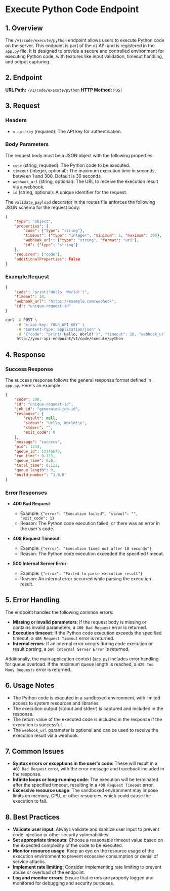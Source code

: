 # Execute Python Code Endpoint

## 1. Overview

The `/v1/code/execute/python` endpoint allows users to execute Python code on the server. This endpoint is part of the `v1` API and is registered in the `app.py` file. It is designed to provide a secure and controlled environment for executing Python code, with features like input validation, timeout handling, and output capturing.

## 2. Endpoint

**URL Path:** `/v1/code/execute/python`
**HTTP Method:** `POST`

## 3. Request

### Headers

- `x-api-key` (required): The API key for authentication.

### Body Parameters

The request body must be a JSON object with the following properties:

- `code` (string, required): The Python code to be executed.
- `timeout` (integer, optional): The maximum execution time in seconds, between 1 and 300. Default is 30 seconds.
- `webhook_url` (string, optional): The URL to receive the execution result via a webhook.
- `id` (string, optional): A unique identifier for the request.

The `validate_payload` decorator in the routes file enforces the following JSON schema for the request body:

```json
{
    "type": "object",
    "properties": {
        "code": {"type": "string"},
        "timeout": {"type": "integer", "minimum": 1, "maximum": 300},
        "webhook_url": {"type": "string", "format": "uri"},
        "id": {"type": "string"}
    },
    "required": ["code"],
    "additionalProperties": False
}
```

### Example Request

```json
{
    "code": "print('Hello, World!')",
    "timeout": 10,
    "webhook_url": "https://example.com/webhook",
    "id": "unique-request-id"
}
```

```bash
curl -X POST \
     -H "x-api-key: YOUR_API_KEY" \
     -H "Content-Type: application/json" \
     -d '{"code": "print('Hello, World!')", "timeout": 10, "webhook_url": "https://example.com/webhook", "id": "unique-request-id"}' \
     http://your-api-endpoint/v1/code/execute/python
```

## 4. Response

### Success Response

The success response follows the general response format defined in `app.py`. Here's an example:

```json
{
    "code": 200,
    "id": "unique-request-id",
    "job_id": "generated-job-id",
    "response": {
        "result": null,
        "stdout": "Hello, World!\n",
        "stderr": "",
        "exit_code": 0
    },
    "message": "success",
    "pid": 1234,
    "queue_id": 12345678,
    "run_time": 0.123,
    "queue_time": 0.0,
    "total_time": 0.123,
    "queue_length": 0,
    "build_number": "1.0.0"
}
```

### Error Responses

- **400 Bad Request**:
  - Example: `{"error": "Execution failed", "stdout": "", "exit_code": 1}`
  - Reason: The Python code execution failed, or there was an error in the user's code.

- **408 Request Timeout**:
  - Example: `{"error": "Execution timed out after 10 seconds"}`
  - Reason: The Python code execution exceeded the specified timeout.

- **500 Internal Server Error**:
  - Example: `{"error": "Failed to parse execution result"}`
  - Reason: An internal error occurred while parsing the execution result.

## 5. Error Handling

The endpoint handles the following common errors:

- **Missing or invalid parameters**: If the request body is missing or contains invalid parameters, a `400 Bad Request` error is returned.
- **Execution timeout**: If the Python code execution exceeds the specified timeout, a `408 Request Timeout` error is returned.
- **Internal errors**: If an internal error occurs during code execution or result parsing, a `500 Internal Server Error` is returned.

Additionally, the main application context (`app.py`) includes error handling for queue overload. If the maximum queue length is reached, a `429 Too Many Requests` error is returned.

## 6. Usage Notes

- The Python code is executed in a sandboxed environment, with limited access to system resources and libraries.
- The execution output (stdout and stderr) is captured and included in the response.
- The return value of the executed code is included in the response if the execution is successful.
- The `webhook_url` parameter is optional and can be used to receive the execution result via a webhook.

## 7. Common Issues

- **Syntax errors or exceptions in the user's code**: These will result in a `400 Bad Request` error, with the error message and traceback included in the response.
- **Infinite loops or long-running code**: The execution will be terminated after the specified timeout, resulting in a `408 Request Timeout` error.
- **Excessive resource usage**: The sandboxed environment may impose limits on memory, CPU, or other resources, which could cause the execution to fail.

## 8. Best Practices

- **Validate user input**: Always validate and sanitize user input to prevent code injection or other security vulnerabilities.
- **Set appropriate timeouts**: Choose a reasonable timeout value based on the expected complexity of the code to be executed.
- **Monitor resource usage**: Keep an eye on the resource usage of the execution environment to prevent excessive consumption or denial of service attacks.
- **Implement rate limiting**: Consider implementing rate limiting to prevent abuse or overload of the endpoint.
- **Log and monitor errors**: Ensure that errors are properly logged and monitored for debugging and security purposes.